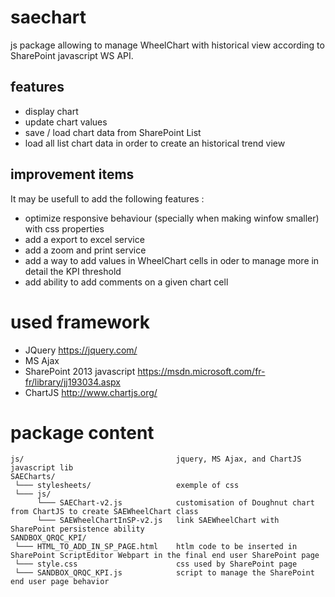 # saechart
js package allowing to manage WheelChart with historical view according to SharePoint javascript WS API.

## features
+ display chart
+ update chart values
+ save / load chart data from SharePoint List
+ load all list chart data in order to create an historical trend view

## improvement items
It may be usefull to add the following features :
+ optimize responsive behaviour (specially when making winfow smaller) with css properties
+ add a export to excel service
+ add a zoom and print service
+ add a way to add values in WheelChart cells in oder to manage more in detail the KPI threshold
+ add ability to add comments on a given chart cell

# used framework
+ JQuery https://jquery.com/
+ MS Ajax
+ SharePoint 2013 javascript https://msdn.microsoft.com/fr-fr/library/jj193034.aspx
+ ChartJS http://www.chartjs.org/

# package content
```
js/                                  jquery, MS Ajax, and ChartJS javascript lib
SAECharts/
 └─── stylesheets/                   exemple of css
 └─── js/
      └─── SAEChart-v2.js            customisation of Doughnut chart from ChartJS to create SAEWheelChart class
      └─── SAEWheelChartInSP-v2.js   link SAEWheelChart with SharePoint persistence ability
SANDBOX_QRQC_KPI/
 └─── HTML_TO_ADD_IN_SP_PAGE.html    htlm code to be inserted in SharePoint ScriptEditor Webpart in the final end user SharePoint page
 └─── style.css                      css used by SharePoint page
 └─── SANDBOX_QRQC_KPI.js            script to manage the SharePoint end user page behavior
```

